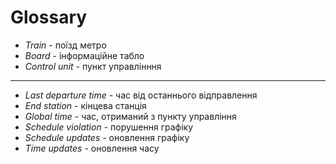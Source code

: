 # Glossary

- _Train_ - поїзд метро
- _Board_ - інформаційне табло
- _Control unit_ - пункт управлінння
---
- _Last departure time_ - час від останнього відправлення
- _End station_ - кінцева станція
- _Global time_ - час, отриманий з пункту управління
- _Schedule violation_ - порушення графіку
- _Schedule updates_ - оновлення графіку
- _Time updates_ - оновлення часу
